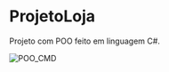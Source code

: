 # ProjetoLoja
Projeto com POO feito em linguagem C#.

![POO_CMD](https://user-images.githubusercontent.com/73970429/153286644-ac5b854b-5676-455e-9a8a-ea2bd4583792.jpg)

